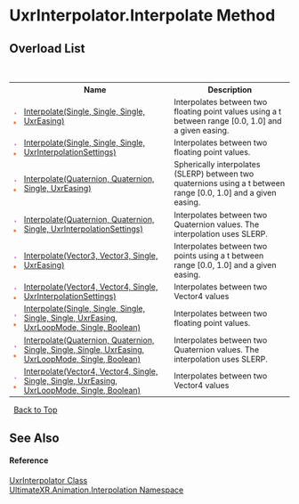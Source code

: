 # UxrInterpolator.Interpolate Method 
 


## Overload List
&nbsp;<table><tr><th></th><th>Name</th><th>Description</th></tr><tr><td>![Public method](media/pubmethod.gif "Public method")![Static member](media/static.gif "Static member")</td><td><a href="M_UltimateXR_Animation_Interpolation_UxrInterpolator_Interpolate_1">Interpolate(Single, Single, Single, UxrEasing)</a></td><td>
Interpolates between two floating point values using a t between range [0.0, 1.0] and a given easing.</td></tr><tr><td>![Public method](media/pubmethod.gif "Public method")![Static member](media/static.gif "Static member")</td><td><a href="M_UltimateXR_Animation_Interpolation_UxrInterpolator_Interpolate_2">Interpolate(Single, Single, Single, UxrInterpolationSettings)</a></td><td>
Interpolates between two floating point values.</td></tr><tr><td>![Public method](media/pubmethod.gif "Public method")![Static member](media/static.gif "Static member")</td><td><a href="M_UltimateXR_Animation_Interpolation_UxrInterpolator_Interpolate_4">Interpolate(Quaternion, Quaternion, Single, UxrEasing)</a></td><td>
Spherically interpolates (SLERP) between two quaternions using a t between range [0.0, 1.0] and a given easing.</td></tr><tr><td>![Public method](media/pubmethod.gif "Public method")![Static member](media/static.gif "Static member")</td><td><a href="M_UltimateXR_Animation_Interpolation_UxrInterpolator_Interpolate_5">Interpolate(Quaternion, Quaternion, Single, UxrInterpolationSettings)</a></td><td>
Interpolates between two Quaternion values. The interpolation uses SLERP.</td></tr><tr><td>![Public method](media/pubmethod.gif "Public method")![Static member](media/static.gif "Static member")</td><td><a href="M_UltimateXR_Animation_Interpolation_UxrInterpolator_Interpolate_6">Interpolate(Vector3, Vector3, Single, UxrEasing)</a></td><td>
Interpolates between two points using a t between range [0.0, 1.0] and a given easing.</td></tr><tr><td>![Public method](media/pubmethod.gif "Public method")![Static member](media/static.gif "Static member")</td><td><a href="M_UltimateXR_Animation_Interpolation_UxrInterpolator_Interpolate_8">Interpolate(Vector4, Vector4, Single, UxrInterpolationSettings)</a></td><td>
Interpolates between two Vector4 values</td></tr><tr><td>![Public method](media/pubmethod.gif "Public method")![Static member](media/static.gif "Static member")</td><td><a href="M_UltimateXR_Animation_Interpolation_UxrInterpolator_Interpolate">Interpolate(Single, Single, Single, Single, Single, UxrEasing, UxrLoopMode, Single, Boolean)</a></td><td>
Interpolates between two floating point values.</td></tr><tr><td>![Public method](media/pubmethod.gif "Public method")![Static member](media/static.gif "Static member")</td><td><a href="M_UltimateXR_Animation_Interpolation_UxrInterpolator_Interpolate_3">Interpolate(Quaternion, Quaternion, Single, Single, Single, UxrEasing, UxrLoopMode, Single, Boolean)</a></td><td>
Interpolates between two Quaternion values. The interpolation uses SLERP.</td></tr><tr><td>![Public method](media/pubmethod.gif "Public method")![Static member](media/static.gif "Static member")</td><td><a href="M_UltimateXR_Animation_Interpolation_UxrInterpolator_Interpolate_7">Interpolate(Vector4, Vector4, Single, Single, Single, UxrEasing, UxrLoopMode, Single, Boolean)</a></td><td>
Interpolates between two Vector4 values</td></tr></table>&nbsp;
<a href="#uxrinterpolator.interpolate-method">Back to Top</a>

## See Also


#### Reference
<a href="T_UltimateXR_Animation_Interpolation_UxrInterpolator">UxrInterpolator Class</a><br /><a href="N_UltimateXR_Animation_Interpolation">UltimateXR.Animation.Interpolation Namespace</a><br />